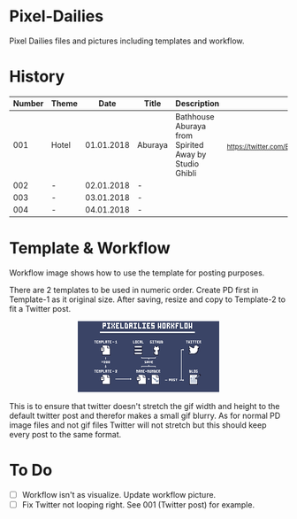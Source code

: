 # Pixel-Dailies
Pixel Dailies files and pictures including templates and workflow.

# History
| Number  | Theme | Date  | Title | Description | URL |
| ------------- | ------------- | ------------- | ------------- | ------------- | ------------- |
| 001 | Hotel | 01.01.2018 | Aburaya | Bathhouse Aburaya from Spirited Away by Studio Ghibli | <sub>https://twitter.com/ErisTubo/status/947912868627918849</sub>
| 002 | - | 02.01.2018 | - |
| 003 | - | 03.01.2018 | - |
| 004 | - | 04.01.2018 | - |


# Template & Workflow
Workflow image shows how to use the template for posting purposes.

There are 2 templates to be used in numeric order.
Create PD first in Template-1 as it original size. After saving, resize and copy to Template-2 to fit a Twitter post.
<p align="center">
  <img src="https://github.com/ErisTubo/Pixel-Dailies/blob/master/Pixel%20Dailies.png?raw=true" alt="...">
</p>

This is to ensure that twitter doesn't stretch the gif width and height to the default twitter post and therefor makes a small gif blurry.
As for normal PD image files and not gif files Twitter will not stretch but this should keep every post to the same format.

# To Do
- [ ] Workflow isn't as visualize. Update workflow picture.
- [ ] Fix Twitter not looping right. See 001 (Twitter post) for example.
